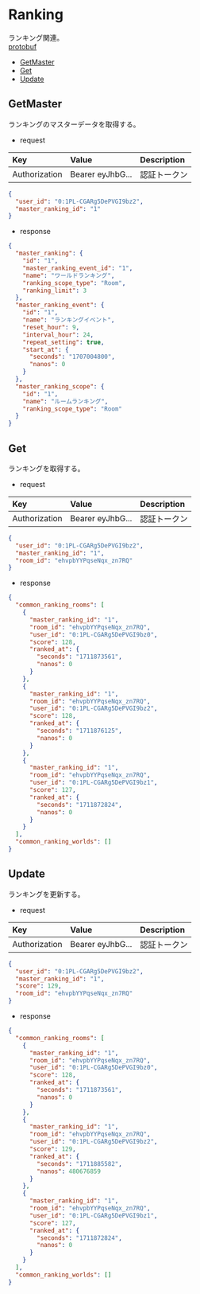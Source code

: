 # Ranking
ランキング関連。  
[protobuf](https://github.com/game-core/gocrafter/tree/main/docs/proto/api/game/ranking)  

- [GetMaster](https://github.com/game-core/gocrafter/blob/main/docs/md/function/api/ranking.md#GetMaster)
- [Get](https://github.com/game-core/gocrafter/blob/main/docs/md/function/api/ranking.md#Get)
- [Update](https://github.com/game-core/gocrafter/blob/main/docs/md/function/api/ranking.md#Update)

## GetMaster
ランキングのマスターデータを取得する。
- request

| Key | Value | Description |
| :--- | :--- | :--- |
| Authorization | Bearer eyJhbG... | 認証トークン |

```json
{
  "user_id": "0:1PL-CGARg5DePVGI9bz2",
  "master_ranking_id": "1"
}
```
- response
```json
{
  "master_ranking": {
    "id": "1",
    "master_ranking_event_id": "1",
    "name": "ワールドランキング",
    "ranking_scope_type": "Room",
    "ranking_limit": 3
  },
  "master_ranking_event": {
    "id": "1",
    "name": "ランキングイベント",
    "reset_hour": 9,
    "interval_hour": 24,
    "repeat_setting": true,
    "start_at": {
      "seconds": "1707004800",
      "nanos": 0
    }
  },
  "master_ranking_scope": {
    "id": "1",
    "name": "ルームランキング",
    "ranking_scope_type": "Room"
  }
}
```

## Get
ランキングを取得する。
- request

| Key | Value | Description |
| :--- | :--- | :--- |
| Authorization | Bearer eyJhbG... | 認証トークン |

```json
{
  "user_id": "0:1PL-CGARg5DePVGI9bz2",
  "master_ranking_id": "1",
  "room_id": "ehvpbYYPqseNqx_zn7RQ"
}
```
- response
```json
{
  "common_ranking_rooms": [
    {
      "master_ranking_id": "1",
      "room_id": "ehvpbYYPqseNqx_zn7RQ",
      "user_id": "0:1PL-CGARg5DePVGI9bz0",
      "score": 128,
      "ranked_at": {
        "seconds": "1711873561",
        "nanos": 0
      }
    },
    {
      "master_ranking_id": "1",
      "room_id": "ehvpbYYPqseNqx_zn7RQ",
      "user_id": "0:1PL-CGARg5DePVGI9bz2",
      "score": 128,
      "ranked_at": {
        "seconds": "1711876125",
        "nanos": 0
      }
    },
    {
      "master_ranking_id": "1",
      "room_id": "ehvpbYYPqseNqx_zn7RQ",
      "user_id": "0:1PL-CGARg5DePVGI9bz1",
      "score": 127,
      "ranked_at": {
        "seconds": "1711872824",
        "nanos": 0
      }
    }
  ],
  "common_ranking_worlds": []
}
```

## Update
ランキングを更新する。
- request

| Key | Value | Description |
| :--- | :--- | :--- |
| Authorization | Bearer eyJhbG... | 認証トークン |

```json
{
  "user_id": "0:1PL-CGARg5DePVGI9bz2",
  "master_ranking_id": "1",
  "score": 129,
  "room_id": "ehvpbYYPqseNqx_zn7RQ"
}
```
- response
```json
{
  "common_ranking_rooms": [
    {
      "master_ranking_id": "1",
      "room_id": "ehvpbYYPqseNqx_zn7RQ",
      "user_id": "0:1PL-CGARg5DePVGI9bz0",
      "score": 128,
      "ranked_at": {
        "seconds": "1711873561",
        "nanos": 0
      }
    },
    {
      "master_ranking_id": "1",
      "room_id": "ehvpbYYPqseNqx_zn7RQ",
      "user_id": "0:1PL-CGARg5DePVGI9bz2",
      "score": 129,
      "ranked_at": {
        "seconds": "1711885582",
        "nanos": 480676859
      }
    },
    {
      "master_ranking_id": "1",
      "room_id": "ehvpbYYPqseNqx_zn7RQ",
      "user_id": "0:1PL-CGARg5DePVGI9bz1",
      "score": 127,
      "ranked_at": {
        "seconds": "1711872824",
        "nanos": 0
      }
    }
  ],
  "common_ranking_worlds": []
}
```
